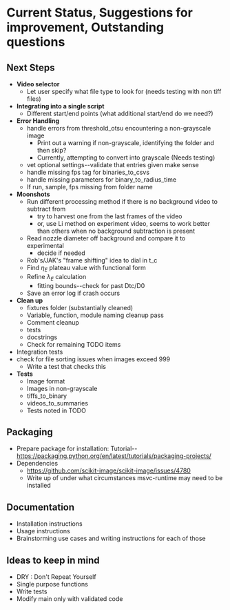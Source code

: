 # Current Status, Suggestions for improvement, Outstanding questions

## Next Steps
* **Video selector**
    * Let user specify what file type to look for (needs testing with non tiff files)
* **Integrating into a single script**
    * Different start/end points (what additional start/end do we need?)
* **Error Handling**
    * handle errors from threshold_otsu encountering a non-grayscale image
      * Print out a warning if non-grayscale, identifying the folder and then skip?
      * Currently, attempting to convert into grayscale (Needs testing)
    * vet optional settings--validate that entries given make sense
    * handle missing fps tag for binaries_to_csvs
    * handle missing parameters for binary_to_radius_time
    * If run, sample, fps missing from folder name
* **Moonshots**
    * Run different processing method if there is no background video to subtract from
        * try to harvest one from the last frames of the video
        * or, use Li method on experiment video, seems to work better than others when no background subtraction is present
    * Read nozzle diameter off background and compare it to experimental
      * decide if needed
    * Rob's/JAK's "frame shifting" idea to dial in t_c
    * Find $\eta_E$ plateau value with functional form
    * Refine $\lambda_E$ calculation
      * fitting bounds--check for past Dtc/D0
    * Save an error log if crash occurs
* **Clean up**
    * fixtures folder (substantially cleaned)
    * Variable, function, module naming cleanup pass
    * Comment cleanup
    * tests
    * docstrings
    * Check for remaining TODO items
* Integration tests
* check for file sorting issues when images exceed 999
  * Write a test that checks this
* **Tests**
  * Image format
  * Images in non-grayscale
  * tiffs_to_binary
  * videos_to_summaries
  * Tests noted in TODO


## Packaging
* Prepare package for installation: Tutorial--https://packaging.python.org/en/latest/tutorials/packaging-projects/
* Dependencies
  * https://github.com/scikit-image/scikit-image/issues/4780
  * Write up of under what circumstances msvc-runtime may need to be installed

## Documentation
* Installation instructions
* Usage instructions
 * Brainstorming use cases and writing instructions for each of those


## Ideas to keep in mind
* DRY : Don't Repeat Yourself
* Single purpose functions
* Write tests
* Modify main only with validated code
